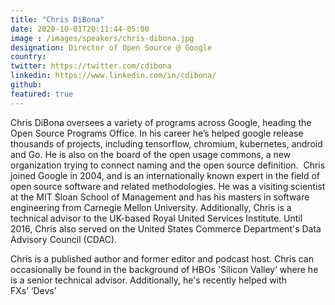 ```yaml
---
title: "Chris DiBona"
date: 2020-10-01T20:11:44-05:00
image : /images/speakers/chris-dibona.jpg
designation: Director of Open Source @ Google
country: 
twitter: https://twitter.com/cdibona
linkedin: https://www.linkedin.com/in/cdibona/
github: 
featured: true
---
```


Chris DiBona oversees a variety of programs across Google, heading the Open Source Programs Office. In his career he’s helped google release thousands of projects, including tensorflow, chromium, kubernetes, android and Go. He is also on the board of the open usage commons, a new organization trying to connect naming and the open source definition. 
Chris joined Google in 2004, and is an internationally known expert in the field of open source software and related methodologies. He was a visiting scientist at the MIT Sloan School of Management and has his masters in software engineering from Carnegie Mellon University. Additionally, Chris is a technical advisor to the UK-based Royal United Services Institute. Until 2016, Chris also served on the United States Commerce Department's Data Advisory Council (CDAC).

Chris is a published author and former editor and podcast host. Chris can occasionally be found in the background of HBOs 'Silicon Valley’ where he is a senior technical advisor. Additionally, he's recently helped with FXs’ ‘Devs’